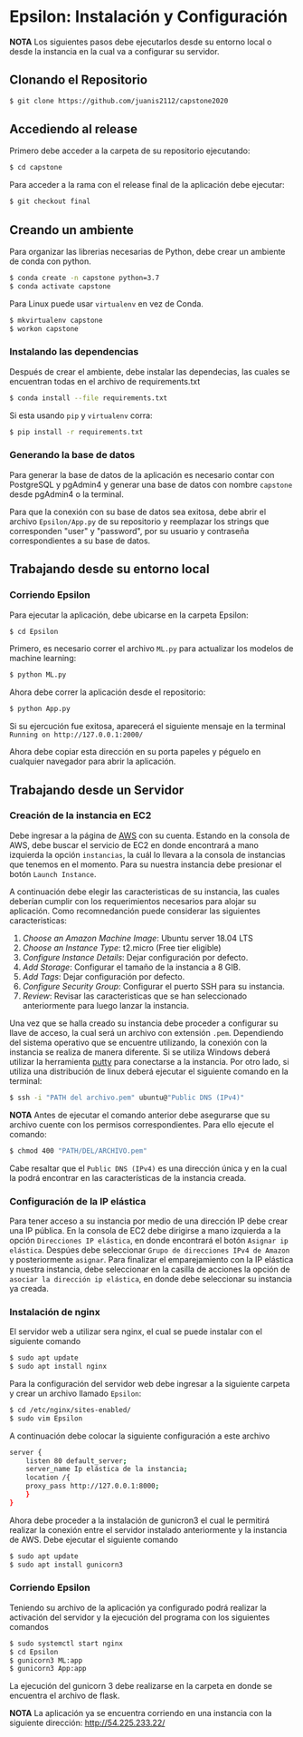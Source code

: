 # Epsilon: Instalación y Configuración 

**NOTA**
Los siguientes pasos debe ejecutarlos desde su entorno local o desde la instancia en la cual va a configurar su servidor.

## Clonando el Repositorio

```bash
$ git clone https://github.com/juanis2112/capstone2020
```

## Accediendo al release

Primero debe acceder a la carpeta de su repositorio ejecutando:

```bash
$ cd capstone
```

Para acceder a la rama con el release final de la aplicación debe ejecutar:

```bash
$ git checkout final
```

## Creando un ambiente 

Para organizar las librerias necesarias de Python, debe crear un ambiente de conda con python.

```bash
$ conda create -n capstone python=3.7
$ conda activate capstone
```

Para Linux puede usar `virtualenv` en vez de Conda.

```bash
$ mkvirtualenv capstone
$ workon capstone
```

### Instalando las dependencias

Después de crear el ambiente, debe instalar las dependecias, las cuales se encuentran todas en el archivo de requirements.txt

```bash
$ conda install --file requirements.txt
```

Si esta usando `pip` y `virtualenv` corra:

```bash
$ pip install -r requirements.txt 
```

### Generando la base de datos

Para generar la base de datos de la aplicación es necesario contar con PostgreSQL y pgAdmin4 y generar una base de datos con nombre `capstone` desde pgAdmin4 o la terminal. 

Para que la conexión con su base de datos sea exitosa, debe abrir el archivo `Epsilon/App.py` de su repositorio y reemplazar los strings que corresponden "user" y "password", por su usuario y contraseña correspondientes a su base de datos.

## Trabajando desde su entorno local 

### Corriendo Epsilon

Para ejecutar la aplicación, debe ubicarse en la carpeta Epsilon:

```bash
$ cd Epsilon
```

Primero, es necesario correr el archivo `ML.py` para actualizar los modelos de machine learning:

```bash
$ python ML.py
```

Ahora debe correr la aplicación desde el repositorio:

```bash
$ python App.py
```

Si su ejercución fue exitosa, aparecerá el siguiente mensaje en la terminal
`Running on http://127.0.0.1:2000/`

Ahora debe copiar esta dirección en su porta papeles y péguelo en cualquier navegador para abrir la aplicación.

## Trabajando desde un Servidor

### Creación de la instancia en EC2

Debe ingresar a la página de [AWS](https://aws.amazon.com/es/) con su cuenta. Estando en la consola de AWS, debe buscar el servicio de EC2 en donde encontrará a  mano izquierda la opción `instancias`, la cuál lo llevara a la consola de instancias que tenemos en el momento. Para su nuestra instancia debe presionar el botón `Launch Instance`.

A continuación debe elegir las caracteristicas de su instancia, las cuales deberían cumplir con los requerimientos necesarios para alojar su aplicación. Como recomnedanción puede considerar las siguientes caracteristicas:

1. *Choose an Amazon Machine Image*: Ubuntu server 18.04 LTS
2. *Choose an Instance Type*: t2.micro (Free tier eligible)
3. *Configure Instance Details*: Dejar configuración por defecto.
4. *Add Storage*: Configurar el tamaño de la instancia a 8 GIB.
5. *Add Tags*: Dejar configuración por defecto.
6. *Configure Security Group*: Configurar el puerto SSH para su instancia.
7. *Review*: Revisar las caracteristicas que se han seleccionado anteriormente para luego lanzar la instancia.

Una vez que se halla creado su instancia debe proceder a configurar su llave de acceso, la cual será un archivo con extensión `.pem`. Dependiendo del sistema operativo que se encuentre utilizando, la conexión con la instancia se realiza de manera diferente. Si se utiliza  Windows deberá utilizar la herramienta [putty](https://docs.aws.amazon.com/es_es/AWSEC2/latest/UserGuide/putty.html) para conectarse a la instancia. Por otro lado, si utiliza una distribución de linux deberá ejecutar el siguiente comando en la terminal:

```bash
$ ssh -i "PATH del archivo.pem" ubuntu@"Public DNS (IPv4)"
```

**NOTA**
Antes de ejecutar el comando anterior debe asegurarse que su archivo cuente con los permisos correspondientes. Para ello ejecute el comando:

```bash
$ chmod 400 "PATH/DEL/ARCHIVO.pem"
```

Cabe resaltar que el `Public DNS (IPv4)` es una dirección única y en la cual la podrá encontrar en las características de la instancia creada.


### Configuración de la IP elástica

Para tener acceso a su instancia por medio de una dirección IP debe crear una IP pública. En la consola de EC2 debe dirigirse a mano izquierda a la opción `Direcciones IP elástica`, en donde encontrará el botón `Asignar ip elástica`.  Despúes debe seleccionar `Grupo de direcciones IPv4 de Amazon` y posteriormente `asignar`. Para finalizar el emparejamiento con la IP elástica y nuestra instancia, debe seleccionar en la casilla de acciones la opción de `asociar la dirección ip elástica`, en donde debe seleccionar su instancia ya creada.


### Instalación de nginx

El servidor web a utilizar sera nginx, el cual se puede instalar con el siguiente comando

```bash
$ sudo apt update
$ sudo apt install nginx
```

Para la configuración del servidor web debe ingresar a la siguiente carpeta y crear un archivo llamado `Epsilon`:

```bash
$ cd /etc/nginx/sites-enabled/
$ sudo vim Epsilon
```

A continuación debe colocar la siguiente configuración a este archivo
```bash
server {
	listen 80 default_server;
	server_name Ip elástica de la instancia;
	location /{
	proxy_pass http://127.0.0.1:8000;
    }
}
```

Ahora debe proceder a la instalación de gunicron3 el cual le permitirá realizar la conexión entre el servidor instalado anteriormente y la instancia de AWS. Debe ejecutar el siguiente comando

```bash
$ sudo apt update
$ sudo apt install gunicorn3
```
### Corriendo Epsilon

Teniendo su archivo de la aplicación ya configurado podrá realizar la activación del servidor y la ejecución del programa con los siguientes comandos

```bash
$ sudo systemctl start nginx
$ cd Epsilon
$ gunicorn3 ML:app
$ gunicorn3 App:app
```
La ejecución del gunicorn 3 debe realizarse en la carpeta en donde se encuentra el archivo de flask.

**NOTA**
La aplicación ya se encuentra corriendo en una instancia con la siguiente dirección:
http://54.225.233.22/

